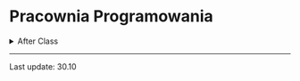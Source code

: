 # Pracownia Programowania


<details> 
  <summary> After Class </summary>
   
  * [02](https://github.com/jakub20kurdziel/pracownia-programowania/blob/master/02)    
</details>



---

Last update: 30.10
